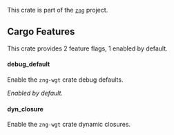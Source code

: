 <!--do doc --readme header-->
This crate is part of the [`zng`](https://github.com/zng-ui/zng?tab=readme-ov-file#crates) project.


<!--do doc --readme features-->
## Cargo Features

This crate provides 2 feature flags, 1 enabled by default.

#### debug_default
Enable the `zng-wgt` crate debug defaults.

*Enabled by default.*

#### dyn_closure
Enable the `zng-wgt` crate dynamic closures.

<!--do doc --readme #SECTION-END-->



